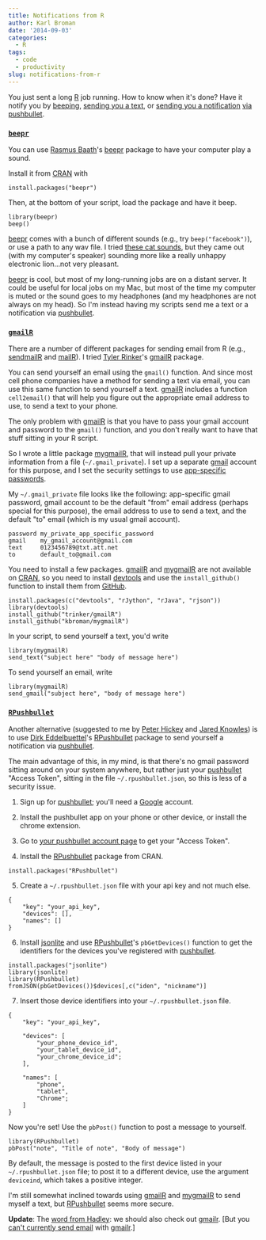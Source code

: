 ```yaml
---
title: Notifications from R
author: Karl Broman
date: '2014-09-03'
categories:
  - R
tags:
  - code
  - productivity
slug: notifications-from-r
---
```


You just sent a long [R](http://www.r-project.org) job running. How to know when it's done? Have it notify you by [beeping](https://github.com/rasmusab/beepr), [sending you a text](https://github.com/trinker/gmailR), or [sending you a notification](https://github.com/eddelbuettel/rpushbullet) [via pushbullet](http://pushbullet.com).

<!-- more -->

### [`beepr`](https://github.com/rasmusab/beepr)

You can use [Rasmus Baath](http://www.sumsar.net/)'s [beepr](https://github.com/rasmusab/beepr) package to have your computer play a sound.

Install it from [CRAN](http://cran.r-project.org) with

````
install.packages("beepr")
````

Then, at the bottom of your script, load the package and have it beep.

````
library(beepr)
beep()
````

[beepr](https://github.com/rasmusab/beepr) comes with a bunch of different sounds (e.g., try `beep("facebook")`), or use a path to any wav file. I tried [these cat sounds](http://www.kessels.com/catsounds/), but they came out (with my computer's speaker) sounding more like a really unhappy electronic lion...not very pleasant.

[beepr](https://github.com/rasmusab/beepr) is cool, but most of my long-running jobs are on a distant server. It could be useful for local jobs on my Mac, but most of the time my computer is muted or the sound goes to my headphones (and my headphones are not always on my head). So I'm instead having my scripts send me a text or a notification via [pushbullet](http://pushbullet.com).

### [`gmailR`](https://github.com/trinker/gmailR)

There are a number of different packages for sending email from R (e.g., [sendmailR](http://cran.r-project.org/web/packages/sendmailR/index.html) and [mailR](http://cran.r-project.org/web/packages/mailR/index.html)). I tried [Tyler Rinker](http://trinkerrstuff.wordpress.com/)'s [gmailR](https://github.com/trinker/gmailR) package.

You can send yourself an email using the `gmail()` function. And since most cell phone companies have a method for sending a text via email, you can use this same function to send yourself a text. [gmailR](https://github.com/trinker/gmailR) includes a function `cell2email()` that will help you figure out the appropriate email address to use, to send a text to your phone.

The only problem with [gmailR](https://github.com/trinker/gmailR) is that you have to pass your gmail account and password to the `gmail()` function, and you don't really want to have that stuff sitting in your R script.

So I wrote a little package [mygmailR](https://github.com/kbroman/mygmailR), that will instead pull your private information from a file (`~/.gmail_private`). I set up a separate [gmail](https://mail.google.com) account for this purpose, and I set the security settings to use [app-specific passwords](https://support.google.com/accounts/answer/185833?hl=en).

My `~/.gmail_private` file looks like the following: app-specific gmail password, gmail account to be the default "from" email address (perhaps special for this purpose), the email address to use to send a text, and the default "to" email (which is my usual gmail account).

````
password my_private_app_specific_password
gmail    my_gmail_account@gmail.com
text     0123456789@txt.att.net
to       default_to@gmail.com
````

You need to install a few packages. [gmailR](https://github.com/trinker/gmailR) and [mygmailR](https://github.com/kbroman/mygmailR) are not available on [CRAN](http://cran.r-project.org), so you need to install [devtools](https://github.com/hadley/devtools) and use the `install_github()` function to install them from [GitHub](http://github.com).

````
install.packages(c("devtools", "rJython", "rJava", "rjson"))
library(devtools)
install_github("trinker/gmailR")
install_github("kbroman/mygmailR")
````

In your script, to send yourself a text, you'd write

````
library(mygmailR)
send_text("subject here" "body of message here")
````

To send yourself an email, write

````
library(mygmailR)
send_gmail("subject here", "body of message here")
````

### [`RPushbullet`](https://github.com/eddelbuettel/rpushbullet)

Another alternative (suggested to me by [Peter Hickey](https://twitter.com/PeteHaitch/status/507073412842278913) and [Jared Knowles](https://twitter.com/jknowles/status/507152898674143232)) is to use [Dirk Eddelbuettel](http://dirk.eddelbuettel.com/)'s [RPushbullet](https://github.com/eddelbuettel/rpushbullet) package to send yourself a notification via [pushbullet](http://pushbullet.com).

The main advantage of this, in my mind, is that there's no gmail password sitting around on your system anywhere, but rather just your [pushbullet](http://pushbullet.com) "Access Token", sitting in the file `~/.rpushbullet.json`, so this is less of a security issue.

  1. Sign up for [pushbullet](http://pushbullet.com); you'll need a [Google](http://www.google.com) account.

  2. Install the pushbullet app on your phone or other device, or install the chrome extension.

  3. Go to [your pushbullet account page](https://www.pushbullet.com/account) to get your "Access Token".

  4. Install the [RPushbullet](https://github.com/eddelbuettel/rpushbullet) package from CRAN.

````
install.packages("RPushbullet")
````

  5. Create a `~/.rpushbullet.json` file with your api key and not much else.

````
{
    "key": "your_api_key",
    "devices": [],
    "names": []
}
````

  6. Install [jsonlite](http://cran.r-project.org/package=jsonlite) and use [RPushbullet](https://github.com/eddelbuettel/rpushbullet)'s `pbGetDevices()` function to get the identifiers for the devices you've registered with [pushbullet](http://pushbullet.com).

````
install.packages("jsonlite")
library(jsonlite)
library(RPushbullet)
fromJSON(pbGetDevices())$devices[,c("iden", "nickname")]
````

  7. Insert those device identifiers into your `~/.rpushbullet.json` file.

````
{
    "key": "your_api_key",

    "devices": [
        "your_phone_device_id",
        "your_tablet_device_id",
        "your_chrome_device_id";
    ],

    "names": [
        "phone",
        "tablet",
        "Chrome";
    ]
}
````

Now you're set!  Use the `pbPost()` function to post a message to yourself.

````
library(RPushbullet)
pbPost("note", "Title of note", "Body of message")
````

By default, the message is posted to the first device listed in your `~/.rpushbullet.json` file; to post it to a different device, use the argument `deviceind`, which takes a positive integer.

I'm still somewhat inclined towards using [gmailR](https://github.com/trinker/gmailR) and [mygmailR](https://github.com/kbroman/mygmailR) to send myself a text, but [RPushbullet](https://github.com/eddelbuettel/rpushbullet) seems more secure.

**Update**: The [word from Hadley](https://twitter.com/hadleywickham/status/507192305816567808): we should also check out [gmailr](https://github.com/jimhester/gmailr). [But you [can't currently send email](https://github.com/jimhester/gmailr/issues/5) with [gmailr](https://github.com/jimhester/gmailr).]

